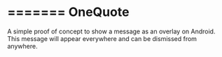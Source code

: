 =======
OneQuote
========

A simple proof of concept to show a message as an overlay on Android. This message will appear
everywhere and can be dismissed from anywhere.

